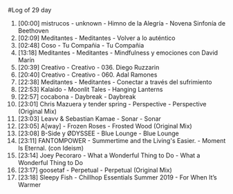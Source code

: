 #Log of 29 day

1. [00:00] mistrucos - unknown - Himno de la Alegría - Novena Sinfonía de Beethoven
1. [02:09] Meditantes - Meditantes - Volver a lo auténtico
1. [02:48] Coso - Tu Compañia - Tu Compañia
1. [13:18] Meditantes - Meditantes - Mindfulness y emociones con David Marín
1. [20:39] Creativo - Creativo - 036. Diego Ruzzarin
1. [20:40] Creativo - Creativo - 060. Adal Ramones
1. [22:38] Meditantes - Meditantes - Conectar a través del sufrimiento
1. [22:53] Kalaido - Moonlit Tales - Hanging Lanterns
1. [22:57] cocabona - Daybreak - Daybreak
1. [23:01] Chris Mazuera y tender spring - Perspective - Perspective (Original Mix)
1. [23:03] Leavv & Sebastian Kamae - Sonar - Sonar
1. [23:05] A[way] - Frozen Roses - Frosted Wood (Original Mix)
1. [23:08] B-Side y ØDYSSEE - Blue Lounge - Blue Lounge
1. [23:11] FANTOMPOWER - Summertime and the Living's Easier. - Moment Is Eternal. (con Ideism)
1. [23:14] Joey Pecoraro - What a Wonderful Thing to Do - What a Wonderful Thing to Do
1. [23:17] goosetaf - Perpetual - Perpetual (Original Mix)
1. [23:18] Sleepy Fish - Chillhop Essentials Summer 2019 - For When It’s Warmer
